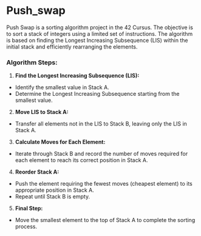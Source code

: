 # Push_swap

Push Swap is a sorting algorithm project in the 42 Cursus. The objective is to sort a stack of integers using a limited set of instructions. The algorithm is based on finding the Longest Increasing Subsequence (LIS) within the initial stack and efficiently rearranging the elements.

### Algorithm Steps:
1. **Find the Longest Increasing Subsequence (LIS):**
- Identify the smallest value in Stack A.
- Determine the Longest Increasing Subsequence starting from the smallest value.
2. **Move LIS to Stack A:**
- Transfer all elements not in the LIS to Stack B, leaving only the LIS in Stack A.
3. **Calculate Moves for Each Element:**
- Iterate through Stack B and record the number of moves required for each element to reach its correct position in Stack A.
4. **Reorder Stack A:**
- Push the element requiring the fewest moves (cheapest element) to its appropriate position in Stack A.
- Repeat until Stack B is empty.
5. **Final Step:**
- Move the smallest element to the top of Stack A to complete the sorting process.
